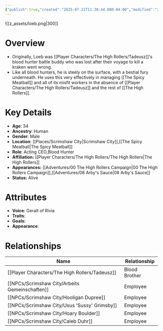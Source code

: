 ```yaml
---
{"publish":true,"created":"2025-07-21T11:30:44.000-04:00","modified":"2025-10-17T10:19:17.603-04:00","published":"2025-10-17T10:19:17.603-04:00","cssclasses":"","Age":"34","Ancestry":["Human"],"Gender":"Male","Location":["[[Scrimshaw City]]","[[The Spicy Meatball]]"],"Role":["Acting CEO","Blood Hunter"],"Affiliation":["[[Player Characters/The High Rollers/The High Rollers]]"],"Appearances":["[[00 The High Rollers Campaign]]","[[08 Arby's Sauce]]"],"Status":"Alive"}
---
```


![[z_assets/loeb.png|300]]

# Overview
- Originally, Loeb was [[Player Characters/The High Rollers/Tadeusz]]'s blood hunter battle buddy who was lost after their voyage to kill a kraken went wrong.
- Like all blood hunters, he is steely on the surface, with a bestial fury underneath. He uses this very effectively in managing [[The Spicy Meatball]] and all of its misfit workers in the absence of [[Player Characters/The High Rollers/Tadeusz]] and the rest of [[The High Rollers]].

# Key Details
- **Age**: 34
- **Ancestry**: Human
- **Gender**: Male
- **Location**: [[Places/Scrimshaw City\|Scrimshaw City]],[[The Spicy Meatball\|The Spicy Meatball]]
- **Role**: Acting CEO,Blood Hunter
- **Affiliation:** [[Player Characters/The High Rollers/The High Rollers\|The High Rollers]]
- **Appearances:** [[Adventures/00 The High Rollers Campaign\|00 The High Rollers Campaign]],[[Adventures/08 Arby's Sauce\|08 Arby's Sauce]]
- **Status:** Alive

# Attributes
- **Voice**: Geralt of Rivia
- **Traits**: 
- **Goals:** 
- **Appearance**: 

# Relationships

| Name                       | Relationship  |
| -------------------------- | ------------- |
| [[Player Characters/The High Rollers/Tadeusz]]                | Blood Brother |
| [[NPCs/Scrimshaw City/Arbeits Gemeinschaften]] | Employee      |
| [[NPCs/Scrimshaw City/Hooligan Dupree]]        | Employee      |
| [[NPCs/Scrimshaw City/Usus 'Sussy' Grimsby]]           | Employee      |
| [[NPCs/Scrimshaw City/Hoary Boulder]]          | Employee      |
| [[NPCs/Scrimshaw City/Caleb Duhr]]             | Employee      |
